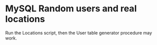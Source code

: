 # MySQL Random users and real locations

Run the Locations script, then the User table generator procedure may work.
